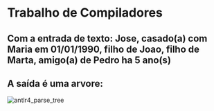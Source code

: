 # Trabalho de Compiladores
## Com a entrada de texto: Jose, casado(a) com Maria em 01/01/1990, filho de Joao, filho de Marta, amigo(a) de Pedro ha 5 ano(s)
## A saída é uma arvore:
![antlr4_parse_tree](https://user-images.githubusercontent.com/25485855/68534604-1b927100-0315-11ea-9154-1a1714af2dba.png)
